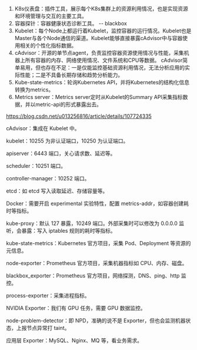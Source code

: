 1. K8s仪表盘：插件工具，展示每个K8s集群上的资源利用情况，也是实现资源和环境管理与交互的主要工具。
2. 容器探针：容器健康状态诊断工具。 -- blackbox
3. Kubelet：每个Node上都运行着Kubelet，监控容器的运行情况。Kubelet也是Master与各个Node通信的渠道。Kubelet能够直接暴露cAdvisor中与容器使用相关的个性化指标数据。
4. cAdvisor：开源的单节点agent，负责监控容器资源使用情况与性能，采集机器上所有容器的内存、网络使用情况、文件系统和CPU等数据。
    cAdvisor简单易用，但也存在不足：一是仅能监控基础资源利用情况，无法分析应用的实际性能；二是不具备长期存储和趋势分析能力。
5. Kube-state-metrics：轮询Kubernetes API，并将Kubernetes的结构化信息转换为metrics。
6. Metrics server：Metrics server定时从Kubelet的Summary API采集指标数据，并以metric-api的形式暴露出去。



https://blog.csdn.net/u013256816/article/details/107724335

cAdvisor：集成在 Kubelet 中。

kubelet：10255 为非认证端口，10250 为认证端口。

apiserver：6443 端口，关心请求数、延迟等。

scheduler：10251 端口。

controller-manager：10252 端口。

etcd：如 etcd 写入读取延迟、存储容量等。

Docker：需要开启 experimental 实验特性，配置 metrics-addr，如容器创建耗时等指标。

kube-proxy：默认 127 暴露，10249 端口。外部采集时可以修改为 0.0.0.0 监听，会暴露：写入 iptables 规则的耗时等指标。

kube-state-metrics：Kubernetes 官方项目，采集 Pod、Deployment 等资源的元信息。

node-exporter：Prometheus 官方项目，采集机器指标如 CPU、内存、磁盘。

blackbox_exporter：Prometheus 官方项目，网络探测，DNS、ping、http 监控。

process-exporter：采集进程指标。

NVIDIA Exporter：我们有 GPU 任务，需要 GPU 数据监控。

node-problem-detector：即 NPD，准确的说不是 Exporter，但也会监测机器状态，上报节点异常打 taint。

应用层 Exporter：MySQL、Nginx、MQ 等，看业务需求。